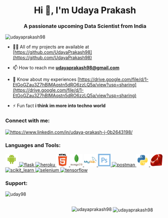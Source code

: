 <h1 align="center">Hi 👋, I'm Udaya Prakash</h1>
<h3 align="center">A passionate upcoming Data Scientist from India</h3>

<p align="left"> <img src="https://komarev.com/ghpvc/?username=udayaprakash98&label=Profile%20views&color=0e75b6&style=flat" alt="udayaprakash98" /> </p>

- 👨‍💻 All of my projects are available at [https://github.com/UdayaPrakash98](https://github.com/UdayaPrakash98)

- 📫 How to reach me **udayaprakash98@gmail.com**

- 📄 Know about my experiences [https://drive.google.com/file/d/1-EtGoGZau3Z7hBIMAqstn5dRO6zzLQ5a/view?usp=sharing](https://drive.google.com/file/d/1-EtGoGZau3Z7hBIMAqstn5dRO6zzLQ5a/view?usp=sharing)

- ⚡ Fun fact **i think im more into techno world**

<h3 align="left">Connect with me:</h3>
<p align="left">
<a href="https://linkedin.com/in/https://www.linkedin.com/in/udaya-prakash-j-0b2643198/" target="blank"><img align="center" src="https://raw.githubusercontent.com/rahuldkjain/github-profile-readme-generator/master/src/images/icons/Social/linked-in-alt.svg" alt="https://www.linkedin.com/in/udaya-prakash-j-0b2643198/" height="30" width="40" /></a>
</p>

<h3 align="left">Languages and Tools:</h3>
<p align="left"> <a href="https://developer.android.com" target="_blank"> <img src="https://raw.githubusercontent.com/devicons/devicon/master/icons/android/android-original-wordmark.svg" alt="android" width="40" height="40"/> </a> <a href="https://flask.palletsprojects.com/" target="_blank"> <img src="https://www.vectorlogo.zone/logos/pocoo_flask/pocoo_flask-icon.svg" alt="flask" width="40" height="40"/> </a> <a href="https://heroku.com" target="_blank"> <img src="https://www.vectorlogo.zone/logos/heroku/heroku-icon.svg" alt="heroku" width="40" height="40"/> </a> <a href="https://www.w3.org/html/" target="_blank"> <img src="https://raw.githubusercontent.com/devicons/devicon/master/icons/html5/html5-original-wordmark.svg" alt="html5" width="40" height="40"/> </a> <a href="https://www.mongodb.com/" target="_blank"> <img src="https://raw.githubusercontent.com/devicons/devicon/master/icons/mongodb/mongodb-original-wordmark.svg" alt="mongodb" width="40" height="40"/> </a> <a href="https://www.mysql.com/" target="_blank"> <img src="https://raw.githubusercontent.com/devicons/devicon/master/icons/mysql/mysql-original-wordmark.svg" alt="mysql" width="40" height="40"/> </a> <a href="https://www.photoshop.com/en" target="_blank"> <img src="https://raw.githubusercontent.com/devicons/devicon/master/icons/photoshop/photoshop-line.svg" alt="photoshop" width="40" height="40"/> </a> <a href="https://postman.com" target="_blank"> <img src="https://www.vectorlogo.zone/logos/getpostman/getpostman-icon.svg" alt="postman" width="40" height="40"/> </a> <a href="https://www.python.org" target="_blank"> <img src="https://raw.githubusercontent.com/devicons/devicon/master/icons/python/python-original.svg" alt="python" width="40" height="40"/> </a> <a href="https://www.ruby-lang.org/en/" target="_blank"> <img src="https://raw.githubusercontent.com/devicons/devicon/master/icons/ruby/ruby-original.svg" alt="ruby" width="40" height="40"/> </a> <a href="https://scikit-learn.org/" target="_blank"> <img src="https://upload.wikimedia.org/wikipedia/commons/0/05/Scikit_learn_logo_small.svg" alt="scikit_learn" width="40" height="40"/> </a> <a href="https://www.selenium.dev" target="_blank"> <img src="https://raw.githubusercontent.com/detain/svg-logos/780f25886640cef088af994181646db2f6b1a3f8/svg/selenium-logo.svg" alt="selenium" width="40" height="40"/> </a> <a href="https://www.tensorflow.org" target="_blank"> <img src="https://www.vectorlogo.zone/logos/tensorflow/tensorflow-icon.svg" alt="tensorflow" width="40" height="40"/> </a> </p>

<h3 align="left">Support:</h3>
<p><a href="https://www.buymeacoffee.com/uday98"> <img align="left" src="https://cdn.buymeacoffee.com/buttons/v2/default-yellow.png" height="50" width="210" alt="uday98" /></a></p><br><br>

<p><img align="left" src="https://github-readme-stats.vercel.app/api/top-langs?username=udayaprakash98&show_icons=true&locale=en&layout=compact" alt="udayaprakash98" /></p>

<p>&nbsp;<img align="center" src="https://github-readme-stats.vercel.app/api?username=udayaprakash98&show_icons=true&locale=en" alt="udayaprakash98" /></p>

